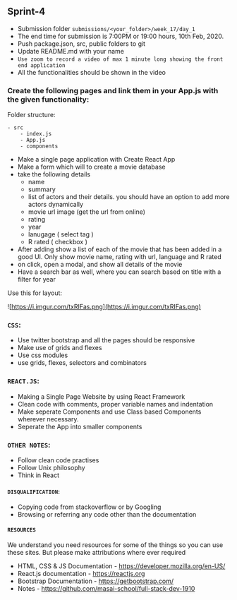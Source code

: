 ## Sprint-4 

- Submission folder `submissions/<your_folder>/week_17/day_1`
- The end time for submission is 7:00PM or 19:00 hours, 10th Feb, 2020.
- Push package.json, src, public folders to git 
- Update README.md with your name
- `Use zoom to record a video of max 1 minute long showing the front end application`
- All the functionalities should be shown in the video


###  Create the following pages and link them in your App.js with the given functionality:

Folder structure:
```
- src
    - index.js
    - App.js
    - components
```

- Make a single page application with Create React App
- Make a form which will to create a movie database
- take the following details
    - name
    - summary
    - list of actors and their details. you should have an option to add more actors dynamically
    - movie url image (get the url from online)
    - rating
    - year
    - lanugage ( select tag )
    - R rated ( checkbox )
- After adding show a list of each of the movie that has been added in a good UI. Only show movie name, rating with url, language and R rated
- on click, open a modal, and show all details of the movie 
- Have a search bar as well, where you can search based on title with a filter for year


Use this for layout:

![https://i.imgur.com/txRIFas.png](https://i.imgur.com/txRIFas.png)

### `CSS`:
- Use twitter bootstrap and all the pages should be responsive
- Make use of grids and flexes
- Use css modules
- use grids, flexes, selectors and combinators

### `REACT.JS`:
- Making a Single Page Website by using React Framework
- Clean code with comments, proper variable names and indentation
- Make seperate Components and use Class based Components wherever necessary. 
- Seperate the App into smaller components


### `OTHER NOTES`:
- Follow clean code practises
- Follow Unix philosophy
- Think in React

#### `DISQUALIFICATION`:

- Copying code from stackoverflow or by Googling
- Browsing or referring any code other than the documentation

#### `RESOURCES`

We understand you need resources for some of the things so you can use these sites. But please make attributions where ever required

- HTML, CSS & JS Documentation - <https://developer.mozilla.org/en-US/>
- React.js documentation - <https://reactjs.org>
- Bootstrap Documentation - https://getbootstrap.com/
- Notes - https://github.com/masai-school/full-stack-dev-1910
